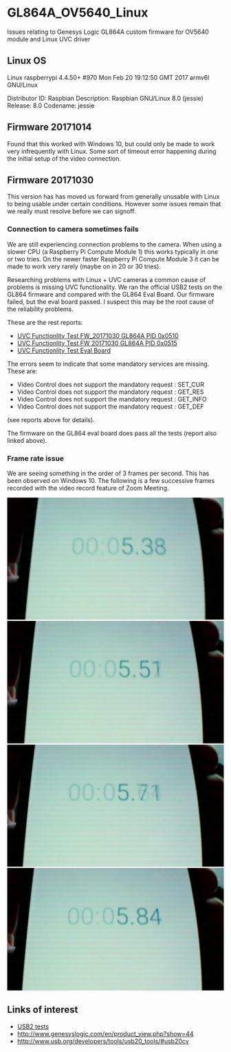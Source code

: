 # GL864A_OV5640_Linux
Issues relating to Genesys Logic GL864A custom firmware for OV5640 module and Linux UVC driver

## Linux OS

Linux raspberrypi 4.4.50+ #970 Mon Feb 20 19:12:50 GMT 2017 armv6l GNU/Linux

Distributor ID:	Raspbian
Description:	Raspbian GNU/Linux 8.0 (jessie)
Release:	8.0
Codename:	jessie

## Firmware 20171014

Found that this worked with Windows 10, but could only be made to work
very infrequently with Linux. Some sort of timeout error happening during
the initial setup of the video connection.

## Firmware 20171030

This version has has moved us forward from generally unusable with Linux
to being usable under certain conditions. However some issues remain that
we really must resolve before we can signoff.

### Connection to camera sometimes fails

We are still experiencing connection problems to the camera. When using a slower CPU (a Raspberry Pi Compute Module 1) this works typically in one or two tries. On the newer faster Raspberry Pi Compute Module 3 it can be made to work very rarely (maybe on in 20 or 30 tries).

Researching problems with Linux + UVC cameras a common cause of problems is missing UVC functionality. We ran the official USB2 tests on the GL864 firmware and compared with the GL864 Eval Board. Our firmware failed, but the eval board passed. I suspect this may be the root cause of the reliability problems. 

These are the rest reports:

 * [UVC Functionlity Test FW_20171030 GL864A PID 0x0510](https://jdesbonnet.github.io/projects/GL864/FW_OV5640_B03_ISO_20151030/UVC%20Functionality%20Tests%20-%20Failed%20-%202017-11-12%2012-37-33.html)
 * [UVC Functionlity Test FW 20171030 GL864A PID 0x0515](https://jdesbonnet.github.io/projects/GL864/FW_OV5640_B03_ISO_20151030/UVC%20Functionality%20Tests%20-%20Failed%20-%202017-11-12%2012-41-57.html)
 * [UVC Functionlity Test Eval Board](https://jdesbonnet.github.io/projects/GL864/FW_OV5640_B03_ISO_20151030/UVC%20Functionality%20Tests%20-%20Passed%20-%202017-11-12%2012-44-43.html)

The errors seem to indicate that some mandatory services are missing. These are:

 * Video Control does not support the mandatory request : SET_CUR
 * Video Control does not support the mandatory request : GET_RES
 * Video Control does not support the mandatory request : GET_INFO
 * Video Control does not support the mandatory request : GET_DEF

(see reports above for details).

The firmware on the GL864 eval board does pass all the tests (report also linked above).


### Frame rate issue

We are seeing something in the order of 3 frames per second. This has been
observed on Windows 10. The following is a few successive frames recorded
with the video record feature of Zoom Meeting.

![](./FW_OV5640_B03_ISO_20151030/f010.jpg)
![](./FW_OV5640_B03_ISO_20151030/f011.jpg)
![](./FW_OV5640_B03_ISO_20151030/f012.jpg)
![](./FW_OV5640_B03_ISO_20151030/f013.jpg)

## Links of interest

* [USB2 tests](http://www.usb.org/developers/tools/usb20_tools/#usb20cv)
* http://www.genesyslogic.com/en/product_view.php?show=44
* http://www.usb.org/developers/tools/usb20_tools/#usb20cv

